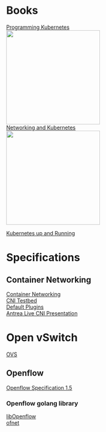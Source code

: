 # Books
[Programming Kubernetes](https://www.oreilly.com/library/view/programming-kubernetes/9781492047094/)<BR/>
<img src="https://learning.oreilly.com/library/cover/9781492047094/250w/" width="250" />
<BR/>
[Networking and Kubernetes](https://www.oreilly.com/library/view/networking-and-kubernetes/9781492081647/)<BR/>
<img src="https://learning.oreilly.com/library/cover/9781492081647/250w/" width="250" />

[Kubernetes up and Running](https://www.oreilly.com/library/view/kubernetes-up-and/9781098110192/)<BR/>

# Specifications
## Container Networking
[Container Networking](https://github.com/containernetworking/cni/blob/master/SPEC.md)<BR/>
[CNI Testbed](https://github.com/containernetworking/cni/tree/master/scripts)<BR/>
[Default Plugins](https://github.com/containernetworking/plugins)<BR/>
[Antrea Live CNI Presentation](https://www.youtube.com/watch?v=XgT2VlRF9ho&list=PLuzde2hYeDBfHDD0zMbmG4QoVaSbkJChZ)

# Open vSwitch
[OVS](https://www.openvswitch.org/)

## Openflow
[Openflow Specification 1.5](https://opennetworking.org/wp-content/uploads/2014/10/openflow-switch-v1.5.1.pdf)

### Openflow golang library
[libOpenflow](https://github.com/antrea-io/libOpenflow)<BR/>
[ofnet](https://github.com/antrea-io/ofnet)

